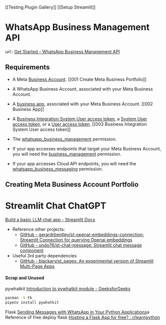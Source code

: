 [[Testing Plugin Gallery]]
[[Setup Streamlit]]

# WhatsApp Business Management API
url:: [Get Started - WhatsApp Business Management API](https://developers.facebook.com/docs/whatsapp/business-management-api/get-started/)

## Requirements
- A Meta [Business Account](https://business.facebook.com/). 
  [[001 Create Meta Business Portfolio]]
  
- A WhatsApp Business Account, associated with your Meta Business Account.
- A [business app](https://developers.facebook.com/docs/development/create-an-app/app-dashboard/app-types#business), associated with your Meta Business Account.
  [[002 Business App]]
  
- A [Business Integration System User access token](https://developers.facebook.com/docs/whatsapp/business-management-api/get-started/#business-integration-system-user-access-tokens), a [System User access token](https://developers.facebook.com/docs/whatsapp/business-management-api/get-started/#system-user-access-tokens), or a [User access token](https://developers.facebook.com/docs/whatsapp/business-management-api/get-started/#user-access-tokens).
  [[003 Business Integration System User access token]]
  
- The [whatsapp_business_management](https://developers.facebook.com/docs/permissions#w) permission.
- If your app accesses endpoints that target your Meta Business Account, you will need the [business_management](https://developers.facebook.com/docs/permissions/reference/business_management) permission.
- If your app accesses Cloud API endpoints, you will need the [whatsapp_business_messaging](https://developers.facebook.com/docs/permissions#w) permission.

## Creating Meta Business Account Portfolio







# Streamlit Chat ChatGPT
[Build a basic LLM chat app - Streamlit Docs](https://docs.streamlit.io/develop/tutorials/llms/build-conversational-apps)
- Reference other projects:
	- [GitHub - gerardrbentley/st-openai-embeddings-connection: Streamlit Connection for querying Openai embeddings](https://github.com/gerardrbentley/st-openai-embeddings-connection)
	- [GitHub - undo76/st-chat-message: Streamlit chat message component](https://github.com/undo76/st-chat-message)
- Useful 3rd party dependencies
	- [GitHub - blackary/st\_pages: An experimental version of Streamlit Multi-Page Apps](https://github.com/blackary/st_pages)












































#### Scrap and Unused
pywhatkit
[Introduction to pywhatkit module - GeeksforGeeks](https://www.geeksforgeeks.org/introduction-to-pywhatkit-module/)
```sh
pacman -S tk
pipenv install pywhatkit
```
Flask
[Sending Messages with WhatsApp in Your Python Applications](https://developers.facebook.com/blog/post/2022/10/24/sending-messages-with-whatsapp-in-your-python-applications/)a
Reference of free deploy flask
[Hosting a Flask App for free? : r/learnpython](https://www.reddit.com/r/learnpython/comments/13x8rbg/hosting_a_flask_app_for_free/)